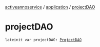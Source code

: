 [activeannoservice](../index.md) / [application](index.md) / [projectDAO](./project-d-a-o.md)

# projectDAO

`lateinit var projectDAO: `[`ProjectDAO`](../project/-project-d-a-o/index.md)